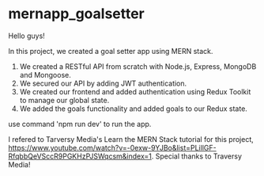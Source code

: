 # mernapp_goalsetter
Hello guys!

In this project, we created a goal setter app using MERN stack. 

1. We created a RESTful API from scratch with Node.js, Express, MongoDB and Mongoose.
2. We secured our API by adding JWT authentication.
3. We created our frontend and added authentication using Redux Toolkit to manage our global state.
4. We added the goals functionality and added goals to our Redux state.

use command 'npm run dev' to run the app.

I refered to Tarversy Media's Learn the MERN Stack tutorial for this project, https://www.youtube.com/watch?v=-0exw-9YJBo&list=PLillGF-RfqbbQeVSccR9PGKHzPJSWqcsm&index=1.
Special thanks to Traversy Media!
